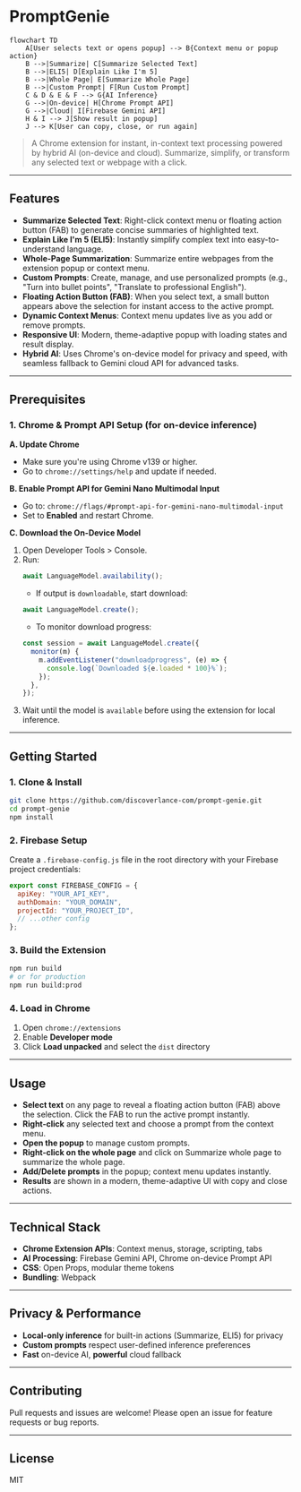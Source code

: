 # PromptGenie

```mermaid
flowchart TD
    A[User selects text or opens popup] --> B{Context menu or popup action}
    B -->|Summarize| C[Summarize Selected Text]
    B -->|ELI5| D[Explain Like I'm 5]
    B -->|Whole Page| E[Summarize Whole Page]
    B -->|Custom Prompt| F[Run Custom Prompt]
    C & D & E & F --> G{AI Inference}
    G -->|On-device| H[Chrome Prompt API]
    G -->|Cloud| I[Firebase Gemini API]
    H & I --> J[Show result in popup]
    J --> K[User can copy, close, or run again]
```

> A Chrome extension for instant, in-context text processing powered by hybrid AI (on-device and cloud). Summarize, simplify, or transform any selected text or webpage with a click.

---

## Features

- **Summarize Selected Text**: Right-click context menu or floating action button (FAB) to generate concise summaries of highlighted text.
- **Explain Like I'm 5 (ELI5)**: Instantly simplify complex text into easy-to-understand language.
- **Whole-Page Summarization**: Summarize entire webpages from the extension popup or context menu.
- **Custom Prompts**: Create, manage, and use personalized prompts (e.g., "Turn into bullet points", "Translate to professional English").
- **Floating Action Button (FAB)**: When you select text, a small button appears above the selection for instant access to the active prompt.
- **Dynamic Context Menus**: Context menu updates live as you add or remove prompts.
- **Responsive UI**: Modern, theme-adaptive popup with loading states and result display.
- **Hybrid AI**: Uses Chrome's on-device model for privacy and speed, with seamless fallback to Gemini cloud API for advanced tasks.

---

## Prerequisites

### 1. Chrome & Prompt API Setup (for on-device inference)

**A. Update Chrome**

- Make sure you're using Chrome v139 or higher.
- Go to `chrome://settings/help` and update if needed.

**B. Enable Prompt API for Gemini Nano Multimodal Input**

- Go to: `chrome://flags/#prompt-api-for-gemini-nano-multimodal-input`
- Set to **Enabled** and restart Chrome.

**C. Download the On-Device Model**

1. Open Developer Tools > Console.
2. Run:
   ```js
   await LanguageModel.availability();
   ```
   - If output is `downloadable`, start download:
   ```js
   await LanguageModel.create();
   ```
   - To monitor download progress:
   ```js
   const session = await LanguageModel.create({
     monitor(m) {
       m.addEventListener("downloadprogress", (e) => {
         console.log(`Downloaded ${e.loaded * 100}%`);
       });
     },
   });
   ```
3. Wait until the model is `available` before using the extension for local inference.

---

## Getting Started

### 1. Clone & Install

```bash
git clone https://github.com/discoverlance-com/prompt-genie.git
cd prompt-genie
npm install
```

### 2. Firebase Setup

Create a `.firebase-config.js` file in the root directory with your Firebase project credentials:

```js
export const FIREBASE_CONFIG = {
  apiKey: "YOUR_API_KEY",
  authDomain: "YOUR_DOMAIN",
  projectId: "YOUR_PROJECT_ID",
  // ...other config
};
```

### 3. Build the Extension

```bash
npm run build
# or for production
npm run build:prod
```

### 4. Load in Chrome

1. Open `chrome://extensions`
2. Enable **Developer mode**
3. Click **Load unpacked** and select the `dist` directory

---

## Usage

- **Select text** on any page to reveal a floating action button (FAB) above the selection. Click the FAB to run the active prompt instantly.
- **Right-click** any selected text and choose a prompt from the context menu.
- **Open the popup** to manage custom prompts.
- **Right-click on the whole page** and click on Summarize whole page to summarize the whole page.
- **Add/Delete prompts** in the popup; context menu updates instantly.
- **Results** are shown in a modern, theme-adaptive UI with copy and close actions.

---

## Technical Stack

- **Chrome Extension APIs**: Context menus, storage, scripting, tabs
- **AI Processing**: Firebase Gemini API, Chrome on-device Prompt API
- **CSS**: Open Props, modular theme tokens
- **Bundling**: Webpack

---

## Privacy & Performance

- **Local-only inference** for built-in actions (Summarize, ELI5) for privacy
- **Custom prompts** respect user-defined inference preferences
- **Fast** on-device AI, **powerful** cloud fallback

---

## Contributing

Pull requests and issues are welcome! Please open an issue for feature requests or bug reports.

---

## License

MIT
